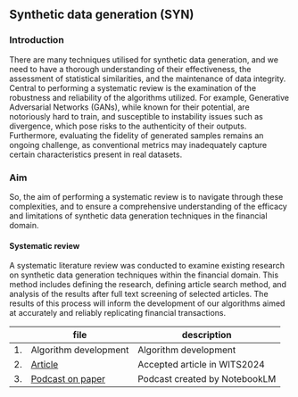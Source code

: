 ## Synthetic data generation (SYN)

### Introduction
There are many techniques utilised for synthetic data generation, and we need to have a thorough understanding of their effectiveness, the assessment of statistical similarities, and the maintenance of data integrity. Central to performing a systematic review is the examination of the robustness and reliability of the algorithms utilized. For example, Generative Adversarial Networks (GANs), while known for their potential, are notoriously hard to train, and susceptible to instability issues such as divergence, which pose risks to the authenticity of their outputs. Furthermore, evaluating the fidelity of generated samples remains an ongoing challenge, as conventional metrics may inadequately capture certain characteristics present in real datasets.  

### Aim 
So, the aim of performing a systematic review is to navigate through these complexities, and to ensure a comprehensive understanding of the efficacy and limitations of synthetic data generation techniques in the financial domain.

#### Systematic review 
A systematic literature review was conducted to examine existing research on synthetic data generation techniques within the financial domain. This method includes defining the research, defining article search method, and analysis of the results after full text screening of selected articles. The results of this process will inform the development of our algorithms aimed at accurately and reliably replicating financial transactions.  


|   | file                          | description                    |
|---|-------------------------------|--------------------------------|
|1. | Algorithm development | Algorithm development |
|2. | [Article](https://arxiv.org/abs/2412.14730) | Accepted article in WITS2024 |
|3. | [Podcast on paper](https://soundcloud.com/sook-yee-chong/synthetic-data-notebooklm-podcast?si=0493373339ec4376ba707f8afa29e789&utm_source=clipboard&utm_medium=text&utm_campaign=social_sharing)  | Podcast created by NotebookLM |
